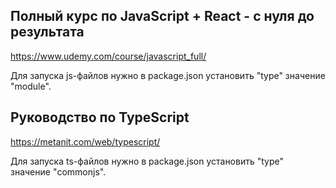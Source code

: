 ## Полный курс по JavaScript + React - с нуля до результата
https://www.udemy.com/course/javascript_full/

Для запуска js-файлов нужно в package.json установить "type" значение "module".


## Руководство по TypeScript
https://metanit.com/web/typescript/

Для запуска ts-файлов нужно в package.json установить "type" значение "commonjs".